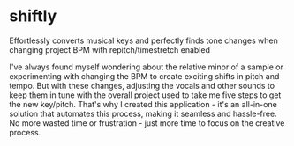 # shiftly
Effortlessly converts musical keys and perfectly finds tone changes when changing project BPM with repitch/timestretch enabled

I've always found myself wondering about the relative minor of a sample or experimenting with changing the BPM to create exciting shifts in pitch and tempo. 
But with these changes, adjusting the vocals and other sounds to keep them in tune with the overall project used to take me five steps to get the new key/pitch. 
That's why I created this application - it's an all-in-one solution that automates this process, making it seamless and hassle-free.
No more wasted time or frustration - just more time to focus on the creative process.
